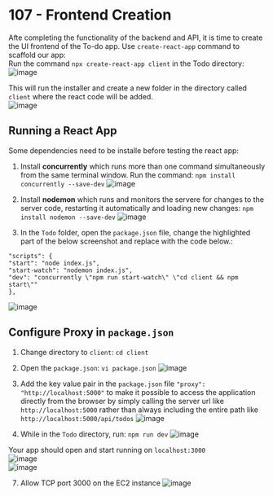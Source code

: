 # 107 - Frontend Creation
Afte completing the functionality of the backend and API, it is time to create the UI frontend of the To-do app. Use ```create-react-app``` command to scaffold our app:  
Run the command ```npx create-react-app client``` in the Todo directory:  
![image](https://github.com/gideonsngo/DevOpsTraining/assets/74353147/cf74e640-afa9-4e53-be2b-8024be0db4e3)  

This will run the installer and create a new folder in the directory called ```client``` where the react code will be added.  
![image](https://github.com/gideonsngo/DevOpsTraining/assets/74353147/8f95fb72-97d6-40d5-9ce8-4ca0cccc0639)

## Running a React App
Some dependencies need to be installe before testing the react app:  
1. Install **concurrently** which runs more than one command simultaneously from the same terminal window. Run the command: ```npm install concurrently --save-dev```
![image](https://github.com/gideonsngo/DevOpsTraining/assets/74353147/c833f842-1221-42ab-a278-8e103b5b5952)

2. Install **nodemon** which runs and monitors the servere for changes to the server code, restarting it automatically and loading new changes: ```npm install nodemon --save-dev```
![image](https://github.com/gideonsngo/DevOpsTraining/assets/74353147/12ae4e53-c8d8-475c-9985-530995765f5a)

3. In the ```Todo``` folder, open the ```package.json``` file, change the highlighted part of the below screenshot and replace with the code below.:
````
"scripts": {
"start": "node index.js",
"start-watch": "nodemon index.js",
"dev": "concurrently \"npm run start-watch\" \"cd client && npm start\""
},
````
![image](https://github.com/gideonsngo/DevOpsTraining/assets/74353147/13d91684-374c-4b86-a7a0-d92c257804e9)  

## Configure Proxy in ```package.json```
1. Change directory to ```client```: ```cd client```

2. Open the ```package.json```: ```vi package.json```
![image](https://github.com/gideonsngo/DevOpsTraining/assets/74353147/9323483d-f953-4eb6-8804-9feb56c884b7)

4. Add the key value pair in the ```package.json``` file ```"proxy": "http://localhost:5000"``` to make it possible to access the application directly from the browser by simply calling the server url like ```http://localhost:5000``` rather than always including the entire path like ```http://localhost:5000/api/todos```
![image](https://github.com/gideonsngo/DevOpsTraining/assets/74353147/ec428261-7463-4f54-9f1e-c7bc1c811c43)

5. While in the ```Todo``` directory, run: ```npm run dev```
![image](https://github.com/gideonsngo/DevOpsTraining/assets/74353147/4d3201e4-2645-4637-b2e1-e5babbeb88d1)

Your app should open and start running on ```localhost:3000```  
![image](https://github.com/gideonsngo/DevOpsTraining/assets/74353147/6d67340f-c066-4f78-a562-5845dd5f5d98)  
![image](https://github.com/gideonsngo/DevOpsTraining/assets/74353147/8199a765-2a52-4d56-a384-1f026c04bd51)  

7. Allow TCP port 3000 on the EC2 instance
![image](https://github.com/gideonsngo/DevOpsTraining/assets/74353147/bba8e1de-1c0e-4dff-ad4a-409f856199f2)

